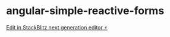 # angular-simple-reactive-forms

[Edit in StackBlitz next generation editor ⚡️](https://stackblitz.com/~/github.com/Leoneider/angular-simple-reactive-forms)
